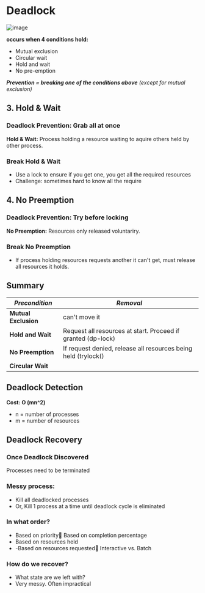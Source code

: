 # Deadlock
![image](https://user-images.githubusercontent.com/74788199/227751431-78e158c5-5ff4-49cd-b41e-6b32fd3a732c.png)

**occurs when 4 conditions hold:**
- Mutual exclusion
- Circular wait
- Hold and wait
- No pre-emption

***Prevention = breaking one of the conditions above*** *(except for mutual exclusion)*

## 3. Hold & Wait
### Deadlock Prevention: Grab all at once 
**Hold & Wait:** Process holding a resource waiting to aquire others held by other process.

### Break Hold & Wait
- Use a lock to ensure if you get one, you get all the required resources
- Challenge: sometimes hard to know all the require

## 4. No Preemption
### Deadlock Prevention: Try before locking
**No Preemption:** Resources only released voluntariry.

### Break No Preemption
- If process holding resources requests another it can't get, must release all resources it holds.

## Summary
| ***Precondition*** | ***Removal***|
| ------------------ | ------------ |
| **Mutual Exclusion** | can't move it |
| **Hold and Wait**| Request all resources at start. Proceed if granted (dp-lock) |
| **No Preemption** | If request denied, release all resources being held (trylock() |
| **Circular Wait** | |

## Deadlock Detection

**Cost: O (mn^2)**
- n = number of processes
- m = number of resources

## Deadlock Recovery
### Once Deadlock Discovered 
Processes need to be terminated
### Messy process:
- Kill all deadlocked processes
- Or, Kill 1 process at a time until deadlock cycle is eliminated
### In what order?
- Based on priority Based on completion percentage
- Based on resources held
- -Based on resources requested Interactive vs. Batch
### How do we recover?
- What state are we left with?
- Very messy. Often impractical




